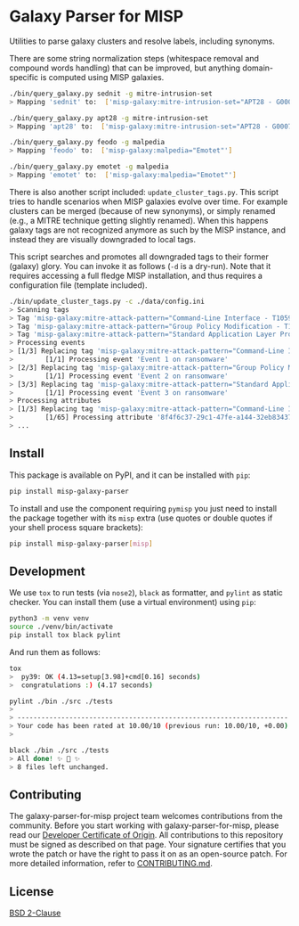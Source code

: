 # Galaxy Parser for MISP

Utilities to parse galaxy clusters and resolve labels, including synonyms.

There are some string normalization steps (whitespace removal and compound words handling) that 
can be improved, but anything domain-specific is computed using MISP galaxies.

```bash
./bin/query_galaxy.py sednit -g mitre-intrusion-set 
> Mapping 'sednit' to:  ['misp-galaxy:mitre-intrusion-set="APT28 - G0007"']
```

```bash
./bin/query_galaxy.py apt28 -g mitre-intrusion-set 
> Mapping 'apt28' to:  ['misp-galaxy:mitre-intrusion-set="APT28 - G0007"']
```

```bash
./bin/query_galaxy.py feodo -g malpedia
> Mapping 'feodo' to:  ['misp-galaxy:malpedia="Emotet"']
```

```bash
./bin/query_galaxy.py emotet -g malpedia
> Mapping 'emotet' to:  ['misp-galaxy:malpedia="Emotet"']
```

There is also another script included: `update_cluster_tags.py`. This script 
tries to handle scenarios when MISP galaxies evolve over time.
For example clusters can be merged (because of new synonyms), or simply renamed
(e.g., a MITRE technique getting slightly renamed). When this happens galaxy tags
are not recognized anymore as such by the MISP instance, and instead they are visually
downgraded to local tags.

This script searches and promotes all downgraded tags to their former (galaxy) glory.
You can invoke it as follows (`-d` is a dry-run). Note that it requires accessing
a full fledge MISP installation, and thus requires a configuration file (template 
included).

```bash
./bin/update_cluster_tags.py -c ./data/config.ini
> Scanning tags
> Tag 'misp-galaxy:mitre-attack-pattern="Command-Line Interface - T1059"' should be replaced with 'misp-galaxy:mitre-attack-pattern="Command and Scripting Interpreter - T1059"'
> Tag 'misp-galaxy:mitre-attack-pattern="Group Policy Modification - T1484"' should be replaced with 'misp-galaxy:mitre-attack-pattern="Domain Policy Modification - T1484"'
> Tag 'misp-galaxy:mitre-attack-pattern="Standard Application Layer Protocol - T1071"' should be replaced with 'misp-galaxy:mitre-attack-pattern="Application Layer Protocol - T1071"'
> Processing events
> [1/3] Replacing tag 'misp-galaxy:mitre-attack-pattern="Command-Line Interface - T1059"' with 'misp-galaxy:mitre-attack-pattern="Command and Scripting Interpreter - T1059"'
>        [1/1] Processing event 'Event 1 on ransomware'
> [2/3] Replacing tag 'misp-galaxy:mitre-attack-pattern="Group Policy Modification - T1484"' with 'misp-galaxy:mitre-attack-pattern="Domain Policy Modification - T1484"'
>        [1/1] Processing event 'Event 2 on ransomware'
> [3/3] Replacing tag 'misp-galaxy:mitre-attack-pattern="Standard Application Layer Protocol - T1071"' with 'misp-galaxy:mitre-attack-pattern="Application Layer Protocol - T1071"'
>        [1/1] Processing event 'Event 3 on ransomware'
> Processing attributes
> [1/3] Replacing tag 'misp-galaxy:mitre-attack-pattern="Command-Line Interface - T1059"' with 'misp-galaxy:mitre-attack-pattern="Command and Scripting Interpreter - T1059"'
>        [1/65] Processing attribute '8f4f6c37-29c1-47fe-a144-32eb834370e6'
> ...
```

## Install

This package is available on PyPI, and it can be installed with `pip`:
```bash
pip install misp-galaxy-parser
```

To install and use the component requiring `pymisp` you just need to install
the package together with its `misp` extra (use quotes or double quotes if your
shell process square brackets):
```bash
pip install misp-galaxy-parser[misp]
```

## Development

We use `tox` to run tests (via `nose2`), `black` as formatter, and `pylint` as
static checker. You can install them (use a virtual environment) using `pip`:
```bash
python3 -m venv venv
source ./venv/bin/activate
pip install tox black pylint
```
And run them as follows:
```bash
tox
>  py39: OK (4.13=setup[3.98]+cmd[0.16] seconds)
>  congratulations :) (4.17 seconds)
```
```bash
pylint ./bin ./src ./tests
> 
> --------------------------------------------------------------------
> Your code has been rated at 10.00/10 (previous run: 10.00/10, +0.00)
> 
```
```bash
black ./bin ./src ./tests
> All done! ✨ 🍰 ✨
> 8 files left unchanged.
```

## Contributing

The galaxy-parser-for-misp project team welcomes contributions from the community. Before you start working with galaxy-parser-for-misp, please
read our [Developer Certificate of Origin](https://cla.vmware.com/dco). All contributions to this repository must be
signed as described on that page. Your signature certifies that you wrote the patch or have the right to pass it on
as an open-source patch. For more detailed information, refer to [CONTRIBUTING.md](CONTRIBUTING.md).

## License

[BSD 2-Clause](https://spdx.org/licenses/BSD-2-Clause.html)
